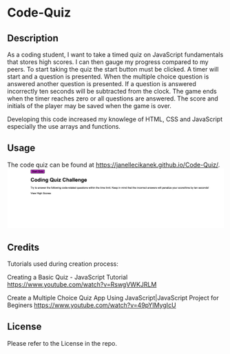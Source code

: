 # Code-Quiz

## Description

As a coding student, I want to take a timed quiz on JavaScript fundamentals that stores high scores. I can then gauge my progress compared to my peers. To start taking the quiz the start button must be clicked. A timer will start and a question is presented. When the multiple choice question is answered another question is presented. If a question is answered incorrectly ten seconds will be subtracted from the clock. The game ends when the timer reaches zero or all questions are answered. The score and initials of the player may be saved when the game is over. 

Developing this code increased my knowlege of HTML, CSS and JavaScript especially the use arrays and functions. 

## Usage

The code quiz can be found at https://janellecikanek.github.io/Code-Quiz/. ![alt starting page of coding quiz](/codingQuiz.png)
    
## Credits

Tutorials used during creation process: 

Creating a Basic Quiz - JavaScript Tutorial
https://www.youtube.com/watch?v=RswgVWKJRLM

Create a Multiple Choice Quiz App Using JavaScript|JavaScript Project for Beginers
https://www.youtube.com/watch?v=49pYIMygIcU

## License

Please refer to the License in the repo.
